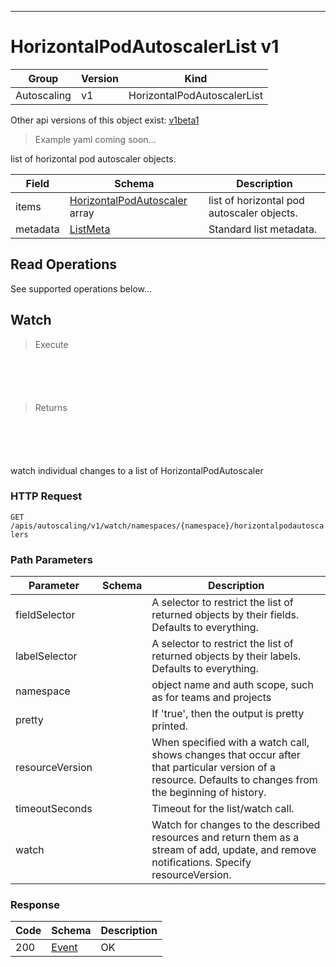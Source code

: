 

-----------
# HorizontalPodAutoscalerList v1

Group        | Version     | Kind
------------ | ---------- | -----------
Autoscaling | v1 | HorizontalPodAutoscalerList





<aside class="notice">Other api versions of this object exist: <a href="#horizontalpodautoscalerlist-v1beta1">v1beta1</a> </aside>

> Example yaml coming soon...


list of horizontal pod autoscaler objects.



Field        | Schema     | Description
------------ | ---------- | -----------
items | [HorizontalPodAutoscaler](#horizontalpodautoscaler-v1) array | list of horizontal pod autoscaler objects.
metadata | [ListMeta](#listmeta-unversioned) | Standard list metadata.





## <strong>Read Operations</strong>

See supported operations below...

## Watch

> Execute

```shell



```



```yaml



```

> Returns

```shell



```


```yaml



```



watch individual changes to a list of HorizontalPodAutoscaler

### HTTP Request

`GET /apis/autoscaling/v1/watch/namespaces/{namespace}/horizontalpodautoscalers`

### Path Parameters

Parameter    | Schema     | Description
------------ | ---------- | -----------
fieldSelector |  | A selector to restrict the list of returned objects by their fields. Defaults to everything.
labelSelector |  | A selector to restrict the list of returned objects by their labels. Defaults to everything.
namespace |  | object name and auth scope, such as for teams and projects
pretty |  | If 'true', then the output is pretty printed.
resourceVersion |  | When specified with a watch call, shows changes that occur after that particular version of a resource. Defaults to changes from the beginning of history.
timeoutSeconds |  | Timeout for the list/watch call.
watch |  | Watch for changes to the described resources and return them as a stream of add, update, and remove notifications. Specify resourceVersion.


### Response

Code         | Schema     | Description
------------ | ---------- | -----------
200 | [Event](#event-versioned) | OK




